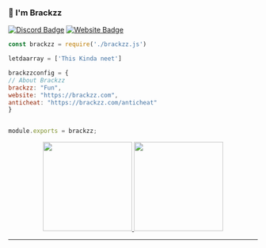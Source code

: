 ### 👋 I'm Brackzz
[![Discord Badge](https://img.shields.io/badge/-Discord-9B9B9B?style=flat-square&logo=Discord&logoColor=white)](https://discord.gg/dnrp) [![Website Badge](https://img.shields.io/badge/Website-9B9B9B?style=flat-square&logo=google-chrome&logoColor=white)](https://brackzz.com)

```js
const brackzz = require('./brackzz.js')

letdaarray = ['This Kinda neet']

brackzzconfig = {
// About Brackzz
brackzz: "Fun",
website: "https://brackzz.com",
anticheat: "https://brackzz.com/anticheat"
}


module.exports = brackzz;
```
<p align="center">
<a href="https://github.com/Bwashere">
  <img height="180em" src="https://github-readme-stats.vercel.app/api?username=Bwashere&show_icons=true&title_color=5865F2&icon_color=5865F2&text_color=FFFFFF&bg_color=171B23&include_all_commits=true&count_private=true"/>
  <img height="180em" src="https://github-readme-stats.vercel.app/api/top-langs/?username=Bwashere&layout=compact&langs_count=8&title_color=5865F2&icon_color=5865F2&text_color=FFFFFF&bg_color=171B23"/>
</a>
</p>

---
